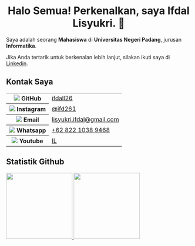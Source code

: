 <h1 align="center">
Halo Semua! Perkenalkan, saya <b></b>Ifdal Lisyukri</b>. 👋
</h1>

Saya adalah seorang **Mahasiswa** di **Universitas Negeri Padang**, jurusan **Informatika**.

Jika Anda tertarik untuk berkenalan lebih lanjut, silakan ikuti saya di [Linkedin](https://www.linkedin.com/in/ifdal-lisyukri-b567372a4/).

## Kontak Saya

<table>
  <tr>
    <th>
      <img src="https://img.icons8.com/material-outlined/24/000000/github.png"/> GitHub
    </th>
    <td><a href="https://github.com/ifdall26">ifdall26</a></td>
  </tr>
  <tr>
    <th>
      <img src="https://img.icons8.com/material-outlined/24/000000/instagram-new--v1.png"/> Instagram
    </th>
    <td>
      <a href="https://instagram.com/ifd261?igshid=OGQ5ZDc2ODk2ZA==">@ifd261</a>
    </td>
  </tr>
  <tr>
    <th>
      <img src="https://img.icons8.com/material-outlined/24/000000/gmail.png"/> Email
    </th>
    <td>
      <a href="mailto:lisyukri.ifdal@gmail.com">lisyukri.ifdal@gmail.com</a>
    </td>
  </tr>
  <tr>
    <th>
      <img src="https://img.icons8.com/material-outlined/24/000000/whatsapp.png"/> Whatsapp
    </th>
    <td>
      <a href="https://wa.me/6282210389468">+62 822 1038 9468</a>
    </td>
  </tr>
  <tr>
    <th>
      <img src="https://img.icons8.com/material-outlined/24/000000/youtube-play.png"/> Youtube
    </th>
    <td>
      <a href="https://youtube.com/@il7832?si=x4wFJ3JWLaaY4EY_">IL</a>
    </td>
  </tr>
</table>


## Statistik Github
<p align="left">
  <a href="https://github.com/ifdall26">
    <img height="180em" src="https://github-readme-stats-eight-theta.vercel.app/api?username=ifdall26&show_icons=true&theme=algolia&include_all_commits=true&count_private=true"/>
    <img height="180em" src="https://github-readme-stats-eight-theta.vercel.app/api/top-langs/?username=ifdall26&layout=compact&theme=algolia"/>
  </a>
</p>
